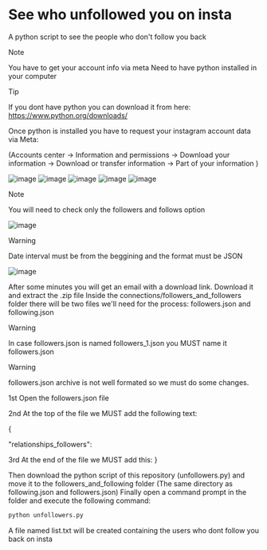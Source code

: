 # See who unfollowed you on insta
A python script to see the people who don't follow you back

> [!NOTE]
> You have to get your account info via meta
> Need to have python installed in your computer

> [!TIP]
> If you dont have python you can download it from here: https://www.python.org/downloads/

Once python is installed you have to request your instagram account data via Meta:

(Accounts center -> Information and permissions -> Download your information -> Download or transfer information -> Part of your information )

![image](https://github.com/alexceend/see-who-unfollowed-you-insta/assets/136982252/fbe9f700-6125-4653-806e-be1d013bd568)
![image](https://github.com/alexceend/see-who-unfollowed-you-insta/assets/136982252/f1bbc858-dca2-4e51-ab14-46af095f8730)
![image](https://github.com/alexceend/see-who-unfollowed-you-insta/assets/136982252/a11dab96-c4e8-4e89-a58f-69c6b2429a75)
![image](https://github.com/alexceend/see-who-unfollowed-you-insta/assets/136982252/81026841-d8df-46eb-ad1f-96575d2c78b0)
![image](https://github.com/alexceend/see-who-unfollowed-you-insta/assets/136982252/7dc04728-e9ad-43f9-936c-4a0531db2448)

> [!NOTE]
> You will need to check only the followers and follows option
> 
![image](https://github.com/alexceend/see-who-unfollowed-you-insta/assets/136982252/c7a33e6d-90f8-4805-915b-940fcad80e2a)

> [!WARNING]
> Date interval must be from the beggining and the format must be JSON

![image](https://github.com/alexceend/see-who-unfollowed-you-insta/assets/136982252/b9a47093-4bb7-4840-85f7-6db7730af4d7)

After some minutes you will get an email with a download link. Download it and extract the .zip file 
Inside the connections/followers_and_followers folder there will be two files we'll need for the process: followers.json and following.json

> [!WARNING]
> In case followers.json is named followers_1.json you MUST name it followers.json

> [!WARNING]
> followers.json archive is not well formated so we must do some changes.
> 
> 1st Open the followers.json file
> 
> 2nd At the top of the file we MUST add the following text:
> 
> {
> 
> "relationships_followers":
> 
> 3rd At the end of the file we MUST add this: }

Then download the python script of this repository (unfollowers.py) and move it to the followers_and_following folder (The same directory as following.json and followers.json)
Finally open a command prompt in the folder and execute the following command:
```python
python unfollowers.py
```
A file named list.txt will be created containing the users who dont follow you back on insta
